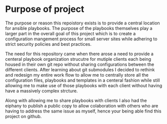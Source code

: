 # Purpose of project

The purpose or reason this repoistory exists is to provide a central
location for ansible playbooks. The purpose of the playbooks
themselves play a larger part in the overall goal of this project
which is to create a configuration mangement process for small server sites while
adhering to strict security policies and best practices. 

The need for this repository came when there arose a need to provide a
centeral playbook organization strucutre for mutiple clients each being
housed in their own git repo without sharing configurations between the
different clients. After learning about git submodules I decided to
rethink and redesign my entire work flow to allow me to centrally store
all the configuration files, playbooks and templates in a centeral
fashion while still allowing me to make use of those playbooks with each
client without having have a massively complex strcture. 

Along with allowing me to share playbooks with clients I also had the
eiphany to publish a public copy to allow colaboration with others who are
having to address the same issue as myself, hence your being able find
this project on github. 
